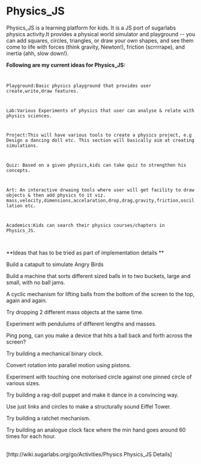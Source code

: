 # Physics_JS
Physics_JS is a learning platform for kids. It is a JS port of sugarlabs physics activity.It provides a physical world simulator and playground -- you can add squares, circles, triangles, or draw your own shapes, and see them come to life with forces (think gravity, Newton!), friction (scrrrrape), and inertia (ahh, slow down!).

**Following are my current ideas for Physics_JS:** <br>
<code>
<p>Playground:Basic physics playground that provides user create,write,draw features. </p>
<p>Lab:Various Experiments of physics that user can analyse & relate with physics sciences. </p>
<p>Project:This will have various tools to create a physics project, e.g Design a dancing doll etc. This section will basically aim at creating simulations.</p>
<p>Quiz: Based on a given physics,kids can take quiz to strengthen his concepts.</p>
<p>Art: An interactive drwaing tools where user will get facility to draw objects & then add physics to it viz. mass,velocity,dimensions,accelaration,drop,drag,gravity,friction,oscillation etc.</p>
<p>Academics:Kids can search their physics courses/chapters in Physics_JS. </p>  
</code>
<br>
**Ideas that has to be tried as part of implementation details ** <br>
<p>Build a catapult to simulate Angry Birds </p>
<p>Build a machine that sorts different sized balls in to two buckets, large and small, with no ball jams.</p>
<p>A cyclic mechanism for lifting balls from the bottom of the screen to the top, again and again.</p>
<p>Try dropping 2 different mass objects at the same time. </p>
<p>Experiment with pendulums of different lengths and masses.</p>
<p>Ping pong, can you make a device that hits a ball back and forth across the screen? </p>
<p>Try building a mechanical binary clock. </p>
<p>Convert rotation into parallel motion using pistons.</p>
<p>Experiment with touching one motorised circle against one pinned circle of various sizes.</p>
<p>Try building a rag-doll puppet and make it dance in a convincing way.</p>
<p>Use just links and circles to make a structurally sound Eiffel Tower.</p>
<p>Try building a ratchet mechanism.</p>
<p>Try building an analogue clock face where the min hand goes around 60 times for each hour.<p>
<br>
[http://wiki.sugarlabs.org/go/Activities/Physics Physics_JS Details]

